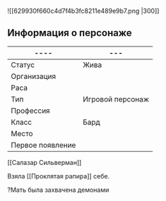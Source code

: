 ![[629930f660c4d7f4b3fc8211e489e9b7.png |300]]
## Информация о персонаже
| ----             | --- |
| ---------------- | --- |
| Статус           |  Жива   |
| Организация      |     |
| Раса             |     |
| Тип              |  Игровой персонаж   |
| Профессия        |     |
| Класс            | Бард     |
| Место|     |
|  Первое появление    |     |

[[Салазар Сильверман]]


Взяла [[Проклятая рапира]] себе.

?Мать была захвачена демонами